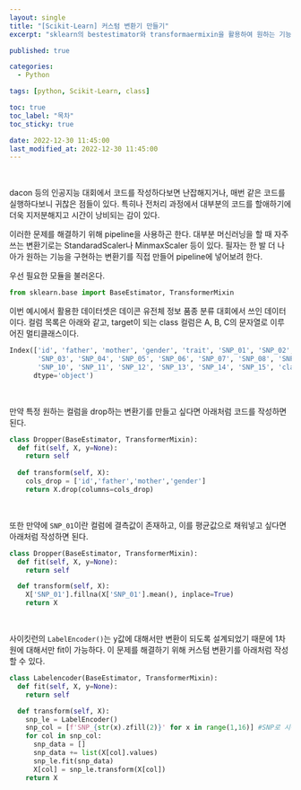 ```yaml
---
layout: single
title: "[Scikit-Learn] 커스텀 변환기 만들기"
excerpt: "sklearn의 bestestimator와 transformaermixin을 활용하여 원하는 기능을 갖춘 커스텀 변환기를 만들어보자"

published: true

categories:
  - Python

tags: [python, Scikit-Learn, class]

toc: true
toc_label: "목차"
toc_sticky: true

date: 2022-12-30 11:45:00
last_modified_at: 2022-12-30 11:45:00
---
```


<br>

dacon 등의 인공지능 대회에서 코드를 작성하다보면 난잡해지거나, 매번 같은 코드를 실행하다보니 귀찮은 점들이 있다. 특히나 전처리 과정에서 대부분의 코드를 할애하기에 더욱 지저분해지고 시간이 낭비되는 감이 있다.

이러한 문제를 해결하기 위해 pipeline을 사용하곤 한다. 대부분 머신러닝을 할 때 자주 쓰는 변환기로는 StandaradScaler나 MinmaxScaler 등이 있다. 필자는 한 발 더 나아가 원하는 기능을 구현하는 변환기를 직접 만들어 pipeline에 넣어보려 한다.


우선 필요한 모듈을 불러온다.

```python
from sklearn.base import BaseEstimator, TransformerMixin
```

이번 예시에서 활용한 데이터셋은 데이콘 유전체 정보 품종 분류 대회에서 쓰인 데이터이다. 컬럼 목록은 아래와 같고, target이 되는 class 컬럼은 A, B, C의 문자열로 이루어진 멀티클래스이다.

```python
Index(['id', 'father', 'mother', 'gender', 'trait', 'SNP_01', 'SNP_02',
       'SNP_03', 'SNP_04', 'SNP_05', 'SNP_06', 'SNP_07', 'SNP_08', 'SNP_09',
       'SNP_10', 'SNP_11', 'SNP_12', 'SNP_13', 'SNP_14', 'SNP_15', 'class'],
      dtype='object')
```

<br>

만약 특정 원하는 컬럼을 drop하는 변환기를 만들고 싶다면 아래처럼 코드를 작성하면 된다.

```python
class Dropper(BaseEstimator, TransformerMixin):
  def fit(self, X, y=None):
    return self
  
  def transform(self, X):
    cols_drop = ['id','father','mother','gender']
    return X.drop(columns=cols_drop)
```

<br>

또한 만약에 `SNP_01`이란 컬럼에 결측값이 존재하고, 이를 평균값으로 채워넣고 싶다면 아래처럼 작성하면 된다.

```python
class Dropper(BaseEstimator, TransformerMixin):
  def fit(self, X, y=None):
    return self

  def transform(self, X):
    X['SNP_01'].fillna(X['SNP_01'].mean(), inplace=True)
    return X
```

<br>

사이킷런의 `LabelEncoder()`는 y값에 대해서만 변환이 되도록 설계되었기 때문에 1차원에 대해서만 fit이 가능하다. 이 문제를 해결하기 위해 커스텀 변환기를 아래처럼 작성할 수 있다.

```python
class Labelencoder(BaseEstimator, TransformerMixin):
  def fit(self, X, y=None):
    return self

  def transform(self, X):
    snp_le = LabelEncoder()
    snp_col = [f'SNP_{str(x).zfill(2)}' for x in range(1,16)] #SNP로 시작하는 컬럼만 대상으로 함
    for col in snp_col:
      snp_data = []
      snp_data += list(X[col].values)
      snp_le.fit(snp_data)
      X[col] = snp_le.transform(X[col])
    return X
```